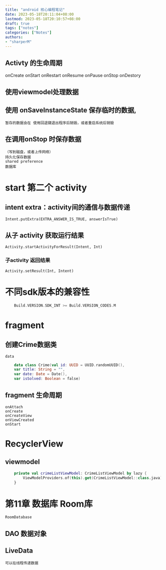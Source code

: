 ```yaml
---
title: "android 核心编程笔记"
date: 2023-05-18T20:11:04+08:00
lastmod: 2023-05-18T20:10:57+08:00
draft: true
tags: ["notes"]
categories: ["Notes"]
authors:
- "sharperM"
---
```




## Activty 的生命周期
onCreate
onStart
onRestart
onResume
onPause
onStop
onDestory

## 使用viewmodel处理数据

## 使用 onSaveInstanceState 保存临时的数据, 
    暂存的数据会在 使用回退键退出程序后销毁，或者重启系统后销毁

## 在调用onStop 时保存数据
    （写到磁盘，或者上传网络）  
    持久化保存数据
    shared preference
    数据库

# start 第二个 activity

##  intent extra：activity间的通信与数据传递
    Intent.putExtra(EXTRA_ANSWER_IS_TRUE, answerIsTrue)
## 从子 activity 获取运行结果
    Activity.startActivityForResult(Intent, Int)
### 子activity 返回结果 
    Activity.setResult(Int, Intent)

# 不同sdk版本的兼容性

```kotlin
    Build.VERSION.SDK_INT >= Build.VERSION_CODES.M
```

# fragment


## 创建Crime数据类

    data

```kotlin
    data class Crime(val id: UUID = UUID.randomUUID(),
    var title: String = "",
    var date: Date = Date(),
    var isSolved: Boolean = false)
```

## fragment 生命周期
    
    onAttach
    onCreate
    onCreateView
    onViewCreated
    onStart


# RecyclerView

## viewmodel

```kotlin
    private val crimeListViewModel: CrimeListViewModel by lazy {
        ViewModelProviders.of(this).get(CrimeListViewModel::class.java)
    }
```


# 第11章 数据库 Room库
    RoomDatabase
## DAO 数据对象
## LiveData 
    可以在线程传递数据
